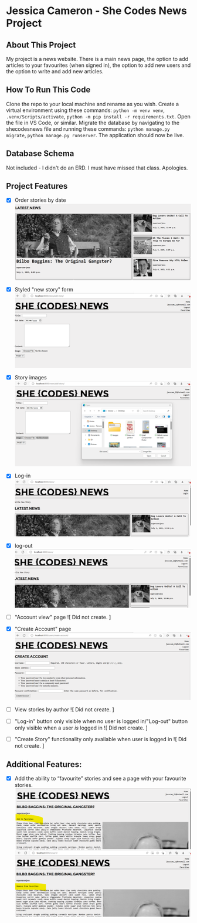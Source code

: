 # Jessica Cameron - She Codes News Project

## About This Project
My project is a news website. There is a main news page, the option to add articles to your favourites (when signed in), the option to add new users and the option to write and add new articles.

## How To Run This Code

Clone the repo to your local machine and rename as you wish. Create a virtual environment using these commands: `python -m venv venv`, `.venv/Scripts/activate`, `python -m pip install -r requirements.txt`. 
Open the file in VS Code, or similar.
Migrate the database by navigating to the shecodesnews file and running these commands: `python manage.py migrate`, `python manage.py runserver`. 
The application should now be live.

## Database Schema
Not included - I didn't do an ERD. I must have missed that class. Apologies.

## Project Features
- [x] Order stories by date
![ Stories are ordered by date. ]( ./images/orderstoriesbydate.png )

- [x] Styled "new story" form
![ New story form was created. Limited css styling. ]( ./images/stylednewstoryform.png )

- [x] Story images
![ Functionality added to add an image when creating a new story. I missed this class but added it later. ]( ./images/storyimages.png  )

- [x] Log-in
![ {{ Log in and Log out functionality }} ]( ./images/login.png )

- [x] log-out
![ {{ Log in and Log out functionality }} ]( ./images/logout.png )

- [ ] "Account view" page
![ Did not create. ]

- [x] "Create Account" page
![ Functionality to create a new user account ]( ./images/createaccount.png )

- [ ] View stories by author
![ Did not create. ]

- [ ] "Log-in" button only visible when no user is logged in/"Log-out" button
only visible when a user *is* logged in
![ Did not create. ]

- [ ] "Create Story" functionality only available when user is logged in
![ Did not create. ]

## Additional Features:

- [x] Add the ability to “favourite” stories and see a page with your favourite stories.
![ Created the ability to favourite and un-favourite stories. Added a page to the nav bar but did not get time to complete it, to display a summary of favourited stories. ]( ./images/addtofavourites.png ) 
![  ]( ./images/removefromfavourites.png )